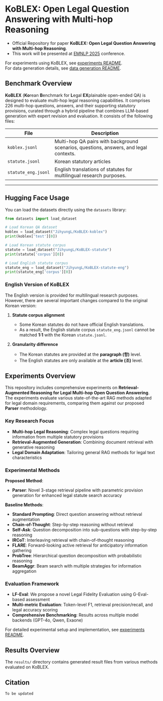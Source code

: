 # KoBLEX: Open Legal Question Answering with Multi-hop Reasoning
* Official Repository for paper **KoBLEX: Open Legal Question Answering with Multi-hop Reasoning**. 
* This work will be presented at [EMNLP 2025](https://2025.emnlp.org/) conference.

For experiments using KoBLEX, see [experiments README](experiments/README.md).  
For data generation details, see [data generation README](data_generation/README.md).

## Benchmark Overview

**KoBLEX** (**Ko**rean **B**enchmark for **L**egal **EX**plainable open-ended QA) is designed to evaluate multi-hop legal reasoning capabilities. 
It comprises 226 multi-hop questions, answers, and their supporting statutory provisions, curated through a hybrid pipeline that combines LLM-based generation with expert revision and evaluation.
It consists of the following files:

| File | Description |
|------|-------------|
| `koblex.jsonl` | Multi-hop QA pairs with background scenarios, questions, answers, and legal contexts. |
| `statute.jsonl` | Korean statutory articles |
| `statute_eng.jsonl` | English translations of statutes for multilingual research purposes. |

---

## Hugging Face Usage

You can load the datasets directly using the `datasets` library:

```python
from datasets import load_dataset

# Load Korean QA dataset
koblex = load_dataset("JihyungL/KoBLEX-koblex")
print(koblex['test'][0])

# Load Korean statute corpus
statute = load_dataset("JihyungL/KoBLEX-statute")
print(statute['corpus'][0])

# Load English statute corpus
statute_eng = load_dataset("JihyungL/KoBLEX-statute-eng")
print(statute_eng['corpus'][0])
```

### English Version of KoBLEX
The English version is provided for multilingual research purposes.  
However, there are several important changes compared to the original Korean version:

1. **Statute corpus alignment**  
   - Some Korean statutes do not have official English translations.  
   - As a result, the English statute corpus `statute_eng.jsonl` cannot be matched **1:1** with the Korean `statute.jsonl`.

2. **Granularity difference**  
   - The Korean statutes are provided at the **paragraph (항)** level.  
   - The English statutes are only available at the **article (조)** level.

   
## Experiments Overview

This repository includes comprehensive experiments on **Retrieval-Augmented Reasoning for Legal Multi-hop Open Question Answering**. The experiments evaluate various state-of-the-art RAG methods adapted for legal domain requirements, comparing them against our proposed **Parser** methodology.

### Key Research Focus
- **Multi-hop Legal Reasoning**: Complex legal questions requiring information from multiple statutory provisions
- **Retrieval-Augmented Generation**: Combining document retrieval with generative reasoning
- **Legal Domain Adaptation**: Tailoring general RAG methods for legal text characteristics

### Experimental Methods

**Proposed Method**: 
- **Parser**: Novel 3-stage retrieval pipeline with parametric provision generation for enhanced legal statute search accuracy

**Baseline Methods**:
- **Standard Prompting**: Direct question answering without retrieval augmentation
- **Chain-of-Thought**: Step-by-step reasoning without retrieval
- **Self-Ask**: Question decomposition into sub-questions with step-by-step reasoning
- **IRCoT**: Interleaving retrieval with chain-of-thought reasoning
- **FLARE**: Forward-looking active retrieval for anticipatory information gathering
- **ProbTree**: Hierarchical question decomposition with probabilistic reasoning
- **BeamAggr**: Beam search with multiple strategies for information aggregation

### Evaluation Framework
- **LF-Eval**: We propose a novel Legal Fidelity Evaluation using G-Eval-based assessment
- **Multi-metric Evaluation**: Token-level F1, retrieval precision/recall, and legal accuracy scoring
- **Comprehensive Benchmarking**: Results across multiple model backends (GPT-4o, Qwen, Exaone)

For detailed experimental setup and implementation, see [experiments README](experiments/README.md).

## Results Overview

The `results/` directory contains generated result files from various methods evaluated on KoBLEX.

## Citation
``
To be updated
``


